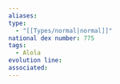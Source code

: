 ```yaml
---
aliases: 
type:
  - "[[Types/normal|normal]]"
national dex number: 775
tags:
  - Alola
evolution line: 
associated:
---
```

